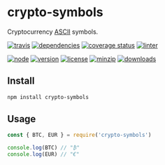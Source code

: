 crypto-symbols
===
Cryptocurrency [ASCII](https://it.wikipedia.org/wiki/ASCII) symbols.

[![travis](https://img.shields.io/travis/ivoputzer/crypto-symbols.svg?style=for-the-badge)](https://travis-ci.org/ivoputzer/crypto-symbols)
[![dependencies](https://img.shields.io/badge/dependencies-none-blue.svg?style=for-the-badge&colorB=44CC11)](https://www.npmjs.com/package/crypto-symbols?activeTab=dependencies)
[![coverage status](https://img.shields.io/coveralls/ivoputzer/crypto-symbols.svg?style=for-the-badge)](https://coveralls.io/github/ivoputzer/crypto-symbols?branch=master)
[![linter](https://img.shields.io/badge/coding%20style-standard-brightgreen.svg?style=for-the-badge)](http://standardjs.com/)

[![node](https://img.shields.io/badge/node-6%2B-blue.svg?style=for-the-badge)](https://nodejs.org/docs/v6.0.0/api)
[![version](https://img.shields.io/npm/v/crypto-symbols.svg?style=for-the-badge&colorB=007EC6)](https://www.npmjs.com/package/crypto-symbols)
[![license](https://img.shields.io/badge/license-MIT-blue.svg?style=for-the-badge&colorB=007EC6)](https://spdx.org/licenses/MIT)
[![minzip](https://img.shields.io/bundlephobia/minzip/crypto-symbols.svg?style=for-the-badge)](https://bundlephobia.com/scan-results?packages=crypto-symbols)
[![downloads](https://img.shields.io/npm/dt/crypto-symbols.svg?style=for-the-badge&colorB=007EC6)](https://www.npmjs.com/package/crypto-symbols)

## Install
```sh
npm install crypto-symbols
```

## Usage
```js
const { BTC, EUR } = require('crypto-symbols')

console.log(BTC) // "₿"
console.log(EUR) // "€"
```
